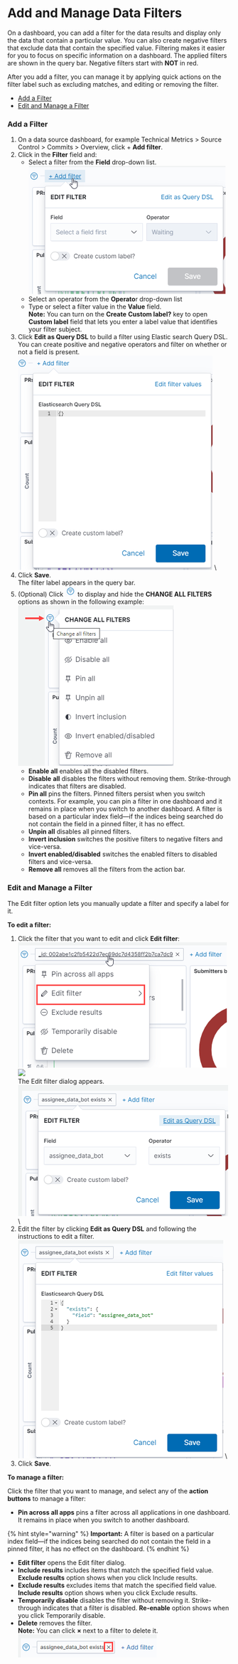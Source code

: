 # Add and Manage Data Filters

On a dashboard, you can add a filter for the data results and display only the data that contain a particular value. You can also create negative filters that exclude data that contain the specified value. Filtering makes it easier for you to focus on specific information on a dashboard. The applied filters are shown in the query bar. Negative filters start with **NOT** in red.

After you add a filter, you can manage it by applying quick actions on the filter label such as excluding matches, and editing or removing the filter.

* [Add a Filter](add-and-manage-data-filters.md#AddandManageDataFilters-AddaFilter)
* [Edit and Manage a Filter](add-and-manage-data-filters.md#AddandManageDataFilters-EditandManageaFilter)

### Add a Filter <a href="#addandmanagedatafilters-addafilter" id="addandmanagedatafilters-addafilter"></a>

1. On a data source dashboard, for example Technical Metrics > Source Control > Commits > Overview, click + **Add filter**.
2. Click in the **Filter** field and:
   * Select a filter from the **Field** drop-down list.\
     ![](<../../.gitbook/assets/add filter.png>)
   * Select an operator from the **Operato**r drop-down list
   * Type or select a filter value in the **Value** field.\
     **Note:** You can turn on the **Create** **Custom label?** key to open **Custom label** field that lets you enter a label value that identifies your filter subject.
3. Click **Edit as Query DSL** to build a filter using Elastic search Query DSL. You can create positive and negative operators and filter on whether or not a field is present.\
   ![](<../../.gitbook/assets/edit as query DSL.png>) \\
4. Click **Save**.\
   The filter label appears in the query bar.
5. (Optional) Click ![](<../../.gitbook/assets/change filter icon.png>) to display and hide the **CHANGE ALL FILTERS** options as shown in the following example:\
   ![](<../../.gitbook/assets/change filter options.png>)
   * **Enable all** enables all the disabled filters.
   * **Disable** **all** disables the filters without removing them. Strike-through indicates that filters are disabled.
   * **Pin all** pins the filters. Pinned filters persist when you switch contexts. For example, you can pin a filter in one dashboard and it remains in place when you switch to another dashboard. A filter is based on a particular index field—if the indices being searched do not contain the field in a pinned filter, it has no effect.
   * **Unpin all** disables all pinned filters.
   * **Invert inclusion** switches the positive filters to negative filters and vice-versa.
   * **Invert enabled/disabled** switches the enabled filters to disabled filters and vice-versa.
   * **Remove all** removes all the filters from the action bar.

### Edit and Manage a Filter <a href="#addandmanagedatafilters-editandmanageafilter" id="addandmanagedatafilters-editandmanageafilter"></a>

The Edit filter option lets you manually update a filter and specify a label for it.

**To edit a filter:**

1. Click the filter that you want to edit and click **Edit filter**:\
   ![](<../../.gitbook/assets/edit filter.png>)\
   ![](https://docs.linuxfoundation.org/download/attachments/18088146/edit%20filter.PNG?version=1\&modificationDate=1583236994028\&api=v2)\
   The Edit filter dialog appears.\
   ![](<../../.gitbook/assets/edit-filter-values (1) (1).png>) \\
2. Edit the filter by clicking **Edit as Query DSL** and following the instructions to edit a filter.\
   ![](<../../.gitbook/assets/edit filter as query DSL.png>) \\
3. Click **Save**.

**To manage a filter:**

Click the filter that you want to manage, and select any of the **action buttons** to manage a filter:

* **Pin across all apps** pins a filter across all applications in one dashboard. It remains in place when you switch to another dashboard.

{% hint style="warning" %}
**Important:** A filter is based on a particular index field—if the indices being searched do not contain the field in a pinned filter, it has no effect on the dashboard.
{% endhint %}

* **Edit filter** opens the Edit filter dialog.
* **Include results** includes items that match the specified field value. **Exclude results** option shows when you click Include results.
* **Exclude results** excludes items that match the specified field value. **Include results** option shows when you click Exclude results.
* **Temporarily disable** disables the filter without removing it. Strike-through indicates that a filter is disabled. **Re-enable** option shows when you click Temporarily disable.
* **Delete** removes the filter.\
  **Note:** You can click **×** next to a filter to delete it.\
  ![](<../../.gitbook/assets/delete filter.png>)
